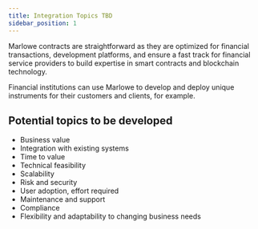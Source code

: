 ```yaml
---
title: Integration Topics TBD
sidebar_position: 1
---
```


Marlowe contracts are straightforward as they are optimized for financial transactions, development platforms, and ensure a fast track for financial service providers to build expertise in smart contracts and blockchain technology.

Financial institutions can use Marlowe to develop and deploy unique instruments for their customers and clients, for example. 

## Potential topics to be developed 

   * Business value
   * Integration with existing systems
   * Time to value
   * Technical feasibility
   * Scalability
   * Risk and security
   * User adoption, effort required
   * Maintenance and support
   * Compliance
   * Flexibility and adaptability to changing business needs
